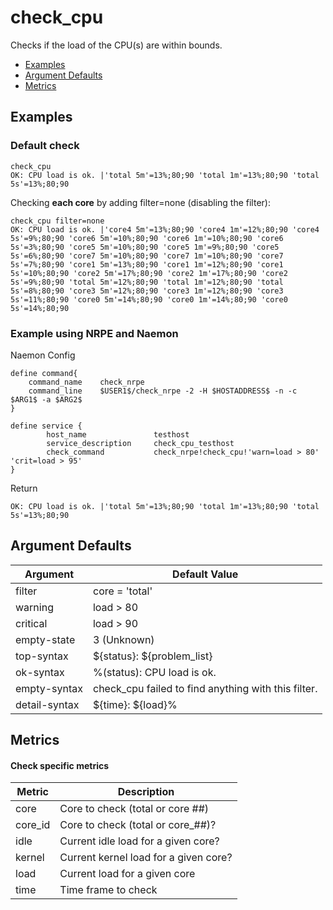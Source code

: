 ﻿# check_cpu

Checks if the load of the CPU(s) are within bounds.

- [Examples](#examples)
- [Argument Defaults](#argument-defaults)
- [Metrics](#metrics)

## Examples

### **Default check**

    check_cpu
    OK: CPU load is ok. |'total 5m'=13%;80;90 'total 1m'=13%;80;90 'total 5s'=13%;80;90

Checking **each core** by adding filter=none (disabling the filter):

    check_cpu filter=none
    OK: CPU load is ok. |'core4 5m'=13%;80;90 'core4 1m'=12%;80;90 'core4 5s'=9%;80;90 'core6 5m'=10%;80;90 'core6 1m'=10%;80;90 'core6 5s'=3%;80;90 'core5 5m'=10%;80;90 'core5 1m'=9%;80;90 'core5 5s'=6%;80;90 'core7 5m'=10%;80;90 'core7 1m'=10%;80;90 'core7 5s'=7%;80;90 'core1 5m'=13%;80;90 'core1 1m'=12%;80;90 'core1 5s'=10%;80;90 'core2 5m'=17%;80;90 'core2 1m'=17%;80;90 'core2 5s'=9%;80;90 'total 5m'=12%;80;90 'total 1m'=12%;80;90 'total 5s'=8%;80;90 'core3 5m'=12%;80;90 'core3 1m'=12%;80;90 'core3 5s'=11%;80;90 'core0 5m'=14%;80;90 'core0 1m'=14%;80;90 'core0 5s'=14%;80;90


### Example using **NRPE** and **Naemon**

Naemon Config

    define command{
        command_name    check_nrpe
        command_line    $USER1$/check_nrpe -2 -H $HOSTADDRESS$ -n -c $ARG1$ -a $ARG2$
    }

    define service {
            host_name               testhost
            service_description     check_cpu_testhost
            check_command           check_nrpe!check_cpu!'warn=load > 80' 'crit=load > 95'
    }

Return

    OK: CPU load is ok. |'total 5m'=13%;80;90 'total 1m'=13%;80;90 'total 5s'=13%;80;90

## Argument Defaults

| Argument | Default Value |
| --- | --- |
filter | core = 'total' |
warning | load > 80 |
critical | load > 90 |
empty-state | 3 (Unknown) |
top-syntax | \${status}: ${problem_list} |
ok-syntax | %(status): CPU load is ok. |
empty-syntax | check_cpu failed to find anything with this filter. |
detail-syntax | \${time}: ${load}% |

## Metrics

#### **Check specific metrics**

| Metric | Description |
| --- | --- |
| core | Core to check (total or core ##) |
| core_id | Core to check (total or core_##)? |
| idle | Current idle load for a given core? |
| kernel | Current kernel load for a given core? |
| load | Current load for a given core
| time | Time frame to check |